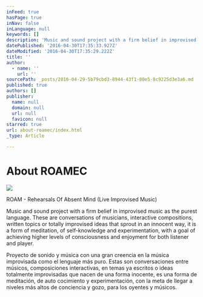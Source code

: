 ```yaml
---
inFeed: true
hasPage: true
inNav: false
inLanguage: null
keywords: []
description: 'Music and sound project with a firm belief in improvised music as the purest language. These are conversations of musicians, interactive compositions, written topics or totally improvised ideas that sprout in an innocent way, it is a form of meditation, of self-knowledge and experimentation, with a goal of achieving higher levels of consciousness and enjoyment for both listener and player.'
datePublished: '2016-04-30T17:35:33.927Z'
dateModified: '2016-04-30T17:35:29.222Z'
title: ''
author:
  - name: ''
    url: ''
sourcePath: _posts/2016-04-29-5b79cbd3-8944-43f1-80e5-8c9225d3e3a6.md
published: true
authors: []
publisher:
  name: null
  domain: null
  url: null
  favicon: null
starred: true
url: about-roamec/index.html
_type: Article

---
```

# About ROAMEC
![](https://the-grid-user-content.s3-us-west-2.amazonaws.com/2017ae90-ae57-4e73-9a1b-7f136d89ae13.jpg)

ROAM - Rehearsals Of Absent Mind (Live Improvised Music)

Music and sound project with a firm belief in improvised music as the purest language. These are conversations of musicians, interactive compositions, written topics or totally improvised ideas that sprout in an innocent way, it is a form of meditation, of self-knowledge and experimentation, with a goal of achieving higher levels of consciousness and enjoyment for both listener and player.

Proyecto de sonido y música con una gran creencia en la música improvisada como el lenguaje más puro. Estas son conversaciones entre músicos, composiciones interactivas, en temas ya escritos o ideas totalmente improvisadas que nacen de una forma inocente, es una forma de meditación, de auto cocimiento y experimentación, con la meta de llegar a niveles más altos de conciencia y gozo, para los oyentes y músicos.